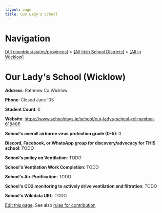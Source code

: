 ```yaml
---
layout: page
title: Our Lady's School
---
```

# Navigation

[[All countries/states/provinces]](../../..) > [[All Irish School Districts]](../..) > [[All In Wicklow]](..)

# Our Lady's School (Wicklow)

**Address**: Rathnew Co Wicklow

**Phone**: Closed June '05

**Student Count**: 0

**Website**: <https://www.schooldays.ie/school/our-ladys-school-rollnumber-61840P>

**School's overall airborne virus protection grade (0-5)**: 0

**Discord, Facebook, or WhatsApp group for discovery/advocacy for THIS school**: TODO

**School's policy on Ventilation**: TODO

**School's Ventilation Work Completion**: TODO

**School's Air-Purification**: TODO

**School's CO2 monitoring to actively drive ventilation and filtration**: TODO

**School's Wikidata URL**: TODO


[Edit this page](https://github.com/ventilate-schools/Ireland/edit/main/./Wicklow/Our_Lady's_School.md). See also [rules for contribution](../../../contribution-rules/)